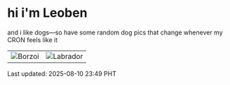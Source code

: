 # hi i'm Leoben

and i like dogs—so have some random dog pics that change whenever my CRON feels like it

|  |  |
|--------|----------|
| ![Borzoi](https://random-dog-vercel.vercel.app/api/random-borzoi?v=1754840993) | ![Labrador](https://random-dog-vercel.vercel.app/api/random-labrador?v=1754840993) |

Last updated: 2025-08-10 23:49 PHT
